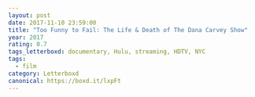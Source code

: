 ```yaml
---
layout: post 
date: 2017-11-10 23:59:00
title: "Too Funny to Fail: The Life & Death of The Dana Carvey Show"
year: 2017
rating: 0.7
tags_letterboxd: documentary, Hulu, streaming, HDTV, NYC
tags:
  - film
category: Letterboxd
canonical: https://boxd.it/lxpFt
---
```


